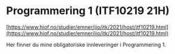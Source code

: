 # Programmering 1 (ITF10219 21H)

[https://www.hiof.no/studier/emner/iio/itk/2021/host/itf10219.html](https://www.hiof.no/studier/emner/iio/itk/2021/host/itf10219.html)

Her finner du mine obligatoriske innleveringer i Programmering 1.
